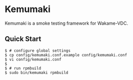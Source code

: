 Kemumaki
========

Kemumaki is a smoke testing framework for Wakame-VDC.

Quick Start
-----------

    $ # configure global settings
    $ cp config/kemumaki.conf.example config/kemumaki.conf
    $ vi config/kemumaki.conf
    $
    $ # run rpmbuild
    $ sudo bin/kemumaki rpmbuild
